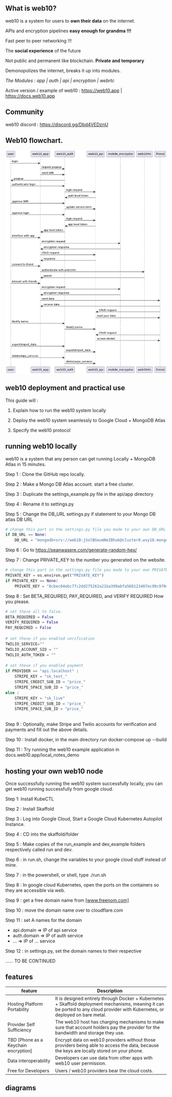 ## What is web10?



web10 is a system for users to **own their data** on the internet. 

APIs and encryption pipelines **easy enough for grandma !!!**

Fast peer to peer networking !!!

The **social experience** of the future

Not public and permanent like blockchain. **Private and temporary**

Demonopolizes the internet, breaks it up into modules.

*The Modules : app | auth | api | encryption | webrtc*

Active version / example of web10 : https://web10.app | https://docs.web10.app



## Community

web10 discord : https://discord.gg/Dbd4VEDznU

## Web10 flowchart.



![fig_1](figures/fig_1.png)



## web10 deployment and practical use

This guide will : 

1. Explain how to run the web10 system locally

2. Deploy the web10 system seamlessly to Google Cloud + MongoDB Atlas

3. Specify the web10 protocol

   

## running web10 locally

web10 is a system that any person can get running Locally + MongoDB Atlas in 15 minutes. 

Step 1 : Clone the GitHub repo locally.

Step 2 : Make a Mongo DB Atlas account. start a free cluster.

Step 3 : Duplicate the settings_example.py file in the api/app directory

Step 4 :  Rename it to settings.py

Step 5 : Change the DB_URL settings.py if statement to your Mongo DB atlas DB URL

```python
# change this part in the settings.py file you made to your own DB_URL
if DB_URL == None:
    DB_URL = "mongodb+srv://web10:jSolBGeumNeIBhuk@cluster0.wsy18.mongodb.net/myFirstDatabase?retryWrites=true&w=majority"

```

Step 6 : Go to https://seanwasere.com/generate-random-hex/

Step 7 : Change PRIVATE_KEY to the number you generated on the website.

```python
# change this part in the settings.py file you made to your own PRIVATE_KEY
PRIVATE_KEY = os.environ.get("PRIVATE_KEY")
if PRIVATE_KEY == None:
    PRIVATE_KEY = "8cbec84ebc77c2dd275262a21ba399abfa568123407ec99c9704426cdec95b0a"

```

Step 8 : Set BETA_REQUIRED, PAY_REQUIRED, and VERIFY REQUIRED How you please. 

```python
# set these all to false.
BETA_REQUIRED = False
VERIFY_REQUIRED = False
PAY_REQUIRED = False

# set these if you enabled verification
TWILIO_SERVICE=""
TWILIO_ACCOUNT_SID = ""
TWILIO_AUTH_TOKEN = ""

# set these if you enabled payment
if PROVIDER == "api.localhost" : 
    STRIPE_KEY = "sk_test_"
    STRIPE_CREDIT_SUB_ID = "price_"
    STRIPE_SPACE_SUB_ID = "price_"
else : 
    STRIPE_KEY = "sk_live"
    STRIPE_CREDIT_SUB_ID = "price_"
    STRIPE_SPACE_SUB_ID = "price_"
    


```

Step 9 : Optionally, make Stripe and Twilio accounts for verification and payments and fill out the above details.

Step 10 : Install docker, in the main directory run docker-compose up --build

Step 11 : Try running the web10 example application in docs.web10.app/local_notes_demo



## hosting your own web10 node

Once successfully running the web10 system successfully locally, you can get web10 running successfully from google cloud.

Step 1: Install KubeCTL

Step 2 : Install Skaffold

Step 3 : Log into Google Cloud, Start a Google Cloud Kubernetes Autopilot Instance.

Step 4 : CD into the skaffold/folder

Step 5 : Make copies of the run_example and dev_example folders respectively called run and dev.

Step 6 : in run.sh, change the variables to your google cloud stuff instead of mine.

Step 7 : in the powershell, or shell, type ./run.sh

Step 8 : In google cloud Kubernetes, open the ports on the containers so they are accessible via web.

Step 9 : get a free domain name from [www.freenom.com]

Step 10 : move the domain name over to cloudflare.com

Step 11 : set A names for the domain 

* api.domain => IP of api service
* auth.domain => IP of auth service
* ... => IP of ... service

Step 12 : in settings.py, set the domain names to their respective

...... TO BE CONTINUED 

## features

| feature                              | Description                                                  |
| ------------------------------------ | ------------------------------------------------------------ |
| Hosting Platform Portability         | It is designed entirely through Docker + Kubernetes + Skaffold deployment mechanisms, meaning it can be ported to any cloud provider with Kubernetes, or deployed on bare metal. |
| Provider Self Sufficiency            | The web10 host has charging mechanisms to make sure that account holders pay the provider for the bandwidth and storage they use. |
| TBD [Phone as a Keychain encryption] | Encrypt data on web10 providers without those providers being able to access the data, because the keys are locally stored on your phone. |
| Data interoperability                | Developers can use data from other apps with web10 user permission. |
| Free for Developers                  | Users / web10 providers bear the cloud costs.                |

## diagrams